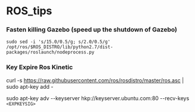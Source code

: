 # ROS_tips

### Fasten killing Gazebo (speed up the shutdown of Gazebo)
```
sudo sed -i 's/15.0/0.5/g; s/2.0/0.5/g' /opt/ros/$ROS_DISTRO/lib/python2.7/dist-packages/roslaunch/nodeprocess.py
```
### Key Expire Ros Kinetic
curl -s https://raw.githubusercontent.com/ros/rosdistro/master/ros.asc | sudo apt-key add -

sudo apt-key adv --keyserver hkp://keyserver.ubuntu.com:80 --recv-keys `<EXPKEYSIG>`
